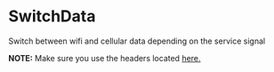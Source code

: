 SwitchData
==========

Switch between wifi and cellular data depending on the service signal

**NOTE:** Make sure you use the headers located [here.](https://github.com/hbang/headers)
